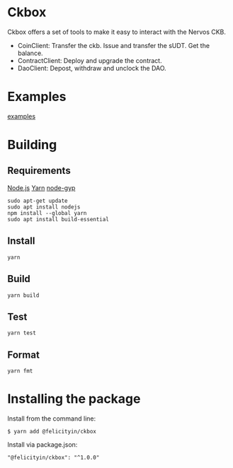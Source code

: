 # Ckbox

Ckbox offers a set of tools to make it easy to interact with the Nervos CKB.

- CoinClient: Transfer the ckb. Issue and transfer the sUDT. Get the balance.
- ContractClient: Deploy and upgrade the contract.
- DaoClient: Depost, withdraw and unclock the DAO.

# Examples

[examples](https://github.com/felicityin/ckbox/tree/main/examples)

# Building

## Requirements
[Node.js](https://nodejs.org/en/)
[Yarn](https://yarnpkg.com/)
[node-gyp](https://github.com/nodejs/node-gyp)

```
sudo apt-get update
sudo apt install nodejs
npm install --global yarn
sudo apt install build-essential
```

## Install

```
yarn
```

## Build
```
yarn build
```

## Test
```
yarn test
```

## Format
```
yarn fmt
```

# Installing the package

Install from the command line:
```
$ yarn add @felicityin/ckbox
```

Install via package.json:
```
"@felicityin/ckbox": "^1.0.0"
```
